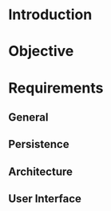 # Introduction

# Objective

# Requirements

## General

## Persistence

## Architecture

## User Interface
